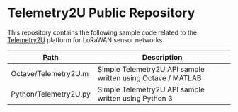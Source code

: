 # Telemetry2U Public Repository
This repository contains the following sample code related to the [Telemetry2U](https://telemetry2u.com) platform for LoRaWAN sensor networks.

Path | Description
------------- | -------------
Octave/Telemetry2U.m | Simple Telemetry2U API sample written using Octave / MATLAB
Python/Telemetry2U.py | Simple Telemetry2U API sample written using Python 3
